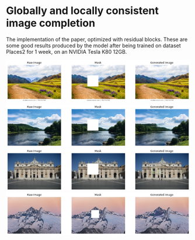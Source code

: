 # Globally and locally consistent image completion

The implementation of the paper, optimized with residual blocks. These are some good results produced by the model after being trained on dataset Places2 for 1 week, on an NVIDIA Tesla K80 12GB.

![Image 1](1.png)
![Image 2](2.png)
![Image 3](3.png)
![Image 4](4.png)
